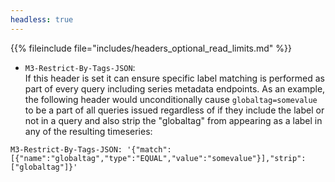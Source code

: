 ```yaml
---
headless: true
---
```


{{% fileinclude file="includes/headers_optional_read_limits.md" %}}

- `M3-Restrict-By-Tags-JSON`:  
 If this header is set it can ensure specific label matching is performed as part
of every query including series metadata endpoints. As an example, the following 
header would unconditionally cause `globaltag=somevalue` to be a part of all queries
issued regardless of if they include the label or not in a query and also strip the
"globaltag" from appearing as a label in any of the resulting timeseries:
```
M3-Restrict-By-Tags-JSON: '{"match":[{"name":"globaltag","type":"EQUAL","value":"somevalue"}],"strip":["globaltag"]}'
```